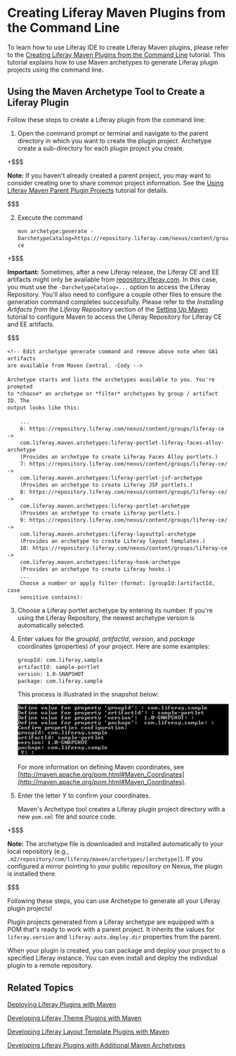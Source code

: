 # Creating Liferay Maven Plugins from the Command Line [](id=creating-liferay-maven-plugins-from-the-command-lin)

To learn how to use Liferay IDE to create Liferay Maven plugins, please refer to
the 
[Creating Liferay Maven Plugins from the Command Line](/develop/tutorials/-/knowledge_base/6-2/creating-liferay-maven-plugins-from-the-command-lin)
tutorial. This tutorial explains how to use Maven archetypes to generate
Liferay plugin projects using the command line.

## Using the Maven Archetype Tool to Create a Liferay Plugin [](id=using-the-maven-archetype-tool-to-create-a-liferay-plugin)

Follow these steps to create a Liferay plugin from the command line:

1.  Open the command prompt or terminal and navigate to the parent directory in
    which you want to create the plugin project. Archetype create a
    sub-directory for each plugin project you create.

+$$$

**Note:** If you haven't already
    created a parent project, you may want to consider creating one to share
    common project information. See the
    [Using Liferay Maven Parent Plugin Projects](/develop/tutorials/-/knowledge_base/6-2/using-liferay-maven-parent-plugin-projects)
    tutorial for details.

$$$

2.  Execute the command

        mvn archetype:generate -DarchetypeCatalog=https://repository.liferay.com/nexus/content/groups/liferay-ce

+$$$

**Important:** Sometimes, after a
    new Liferay release, the Liferay CE and EE artifacts might only be available
    from [repository.liferay.com](repository.liferay.com). In this case, you
    must use the `-DarchetypeCatalog=...` option to access the Liferay
    Repository.  You'll also need to configure a couple other files to ensure
    the generation command completes successfully. Please refer to the
    *Installing Artifacts from the Liferay Repository* section of the
    [Setting Up Maven](/develop/tutorials/-/knowledge_base/6-2/setting-up-maven)
    tutorial to configure Maven to access the Liferay Repository for Liferay CE
    and EE artifacts. 

$$$

    <!-- Edit archetype generate command and remove above note when GA1 artifacts
    are available from Maven Central. -Cody -->

    Archetype starts and lists the archetypes available to you. You're prompted
    to *choose* an archetype or *filter* archetypes by group / artifact ID. The
    output looks like this: 

        ...
        6: https://repository.liferay.com/nexus/content/groups/liferay-ce -> 
        com.liferay.maven.archetypes:liferay-portlet-liferay-faces-alloy-archetype
        (Provides an archetype to create Liferay Faces Alloy portlets.)
        7: https://repository.liferay.com/nexus/content/groups/liferay-ce/ -> 
        com.liferay.maven.archetypes:liferay-portlet-jsf-archetype
        (Provides an archetype to create Liferay JSF portlets.)
        8: https://repository.liferay.com/nexus/content/groups/liferay-ce/ ->
        com.liferay.maven.archetypes:liferay-portlet-archetype
        (Provides an archetype to create Liferay portlets.)
        9: https://repository.liferay.com/nexus/content/groups/liferay-ce/ ->
        com.liferay.maven.archetypes:liferay-layouttpl-archetype
        (Provides an archetype to create Liferay layout templates.)
        10: https://repository.liferay.com/nexus/content/groups/liferay-ce ->
        com.liferay.maven.archetypes:liferay-hook-archetype
        (Provides an archetype to create Liferay hooks.)
        ...
        Choose a number or apply filter (format: [groupId:]artifactId, case 
        sensitive contains):
        
<!--
        ...
        39: remote -> com.liferay.maven.archetypes:liferay-hook-archetype
        (Provides an archetype to create Liferay hooks.)
        40: remote -> com.liferay.maven.archetypes:liferay-layouttpl-archetype
        (Provides an archetype to create Liferay layout templates.)
        41: remote -> com.liferay.maven.archetypes:liferay-portlet-archetype
        (Provides an archetype to create Liferay portlets.)
        42: remote -> com.liferay.maven.archetypes:liferay-portlet-icefaces-archetype
        (Provides an archetype to create Liferay ICEfaces portlets.)
        43: remote -> com.liferay.maven.archetypes:liferay-portlet-jsf-archetype
        (Provides an archetype to create Liferay JSF portlets.)
        ...
        Choose a number or apply filter (format: [groupId:]artifactId,
        case sensitive contains):
-->
<!-- Output will look similar to this once GA1 artifacts are officially
available on Maven Central/ZIP files. Add similar output back, when available
-Cody -->

3. Choose a Liferay portlet archetype by entering its number. If you're using
the Liferay Repository, the newest archetype version is automatically selected.

<!--
3.  To find the right Liferay archetype for your project, you can either scroll
    up to find it or apply filters to narrow the set of results. Filtering on
    *liferay* as your group ID, and a plugin type (*portlet*, *hook*, *theme*,
    etc.) can help you focus on more applicable Liferay archetypes. 

    Entering `liferay:portlet` as a filter gives a listing of Liferay portlet
    archetypes: -->
<!-- Add back when filtering is relevant (using GA1 artifacts from Central -Cody
-->
<!--
        Choose a number or apply filter (format: [groupId:]artifactId, case
        sensitive contains): : liferay:portlet Choose archetype:
        1: remote -> com.liferay.maven.archetypes:liferay-portlet-archetype
        (Provides an archetype to create Liferay portlets.)
        2: remote ->
        com.liferay.maven.archetypes:liferay-portlet-icefaces-archetype (Pr
        ovides an archetype to create Liferay ICEfaces portlets.)
        3: remote -> com.liferay.maven.archetypes:liferay-portlet-jsf-archetype
        (Provide s an archetype to create Liferay JSF portlets.)
        4: remote ->
        com.liferay.maven.archetypes:liferay-portlet-liferay-faces-alloy-ar
        chetype (Provides an archetype to create Liferay Faces Alloy portlets.)
        5: remote ->
        com.liferay.maven.archetypes:liferay-portlet-primefaces-archetype (
        Provides an archetype to create Liferay PrimeFaces portlets.)
        6: remote ->
        com.liferay.maven.archetypes:liferay-portlet-richfaces-archetype (P
        rovides an archetype to create Liferay RichFaces portlets.) Choose a
        number or apply filter (format: [groupId:]artifactId, case sensitive co
        ntains): :

4.  Choose an archetype by entering its number.-->
<!-- Add back when step 3. is added back -->

<!--
5.  You're prompted to choose the archetype version. Enter the number
    corresponding to the Liferay version for the archetype. However, you're not
    required to select the archetype version that corresponds with your Liferay
    instance; older archetype versions are compatible with updated Liferay
    bundles. 

        Choose com.liferay.maven.archetypes:liferay-portlet-archetype version:
        1: 6.0.2
        2: 6.0.3
        3: 6.0.4
        4: 6.0.5
        5: 6.0.6
        6: 6.1.0
        7: 6.1.1
        8: 6.1.2
        9: 6.1.10
        10: 6.1.20
        11: 6.1.30
        12: 6.2.0-B1
        13: 6.2.0-B2
        14: 6.2.0-B3
        15: 6.2.0-M5
        16: 6.2.0-M6
        17: 6.2.0-RC1
        18: 6.2.0-RC2
        19: 6.2.0-RC3
        20: 6.2.0-RC4
        21: 6.2.0-RC5
        Choose a number: 21:
-->
<!-- Add back when GA1 artifacts are available from Central. --Cody -->

4.  Enter values for the *groupId*, *artifactId*, *version*, and *package*
    coordinates (properties) of your project. Here are some examples: 

        groupId: com.liferay.sample
        artifactId: sample-portlet
        version: 1.0-SNAPSHOT
        package: com.liferay.sample

    This process is illustrated in the snapshot below:

    ![Figure 1: When creating your portlet plugin, you must enter your *groupId*, *artifactId*, *version*, and *package* properties.](../../images/maven-portlet-plugin-settings.png)

    For more information on defining Maven coordinates, see
    [http://maven.apache.org/pom.html#Maven_Coordinates](http://maven.apache.org/pom.html#Maven_Coordinates).

5.  Enter the letter *Y* to confirm your coordinates.

    Maven's Archetype tool creates a Liferay plugin project directory with a new
    `pom.xml` file and source code. 

+$$$

**Note:** The archetype file is
downloaded and installed automatically to your local repository (e.g.,
`.m2/repository/com/liferay/maven/archetypes/[archetype]`). If you
configured a mirror pointing to your public repository on Nexus, the
plugin is installed there. 

$$$

Following these steps, you can use Archetype to generate all your Liferay plugin
projects! 

Plugin projects generated from a Liferay archetype are equipped with a POM
that's ready to work with a parent project. It inherits the values for
`liferay.version` and `liferay.auto.deploy.dir` properties from the parent. 

When your plugin is created, you can package and deploy your project to a
specified Liferay instance. You can even install and deploy the individual
plugin to a remote repository. 

## Related Topics [](id=related-topics)

[Deploying Liferay Plugins with Maven](/develop/tutorials/-/knowledge_base/6-2/deploying-liferay-plugins-with-maven)

[Developing Liferay Theme Plugins with Maven](/develop/tutorials/-/knowledge_base/6-2/developing-liferay-theme-plugins-with-maven)

[Developing Liferay Layout Template Plugins with Maven](/develop/tutorials/-/knowledge_base/6-2/developing-liferay-layout-template-plugins-with-mav)

[Developing Liferay Plugins with Additional Maven Archetypes](/develop/tutorials/-/knowledge_base/6-2/developing-liferay-plugins-with-additional-maven-ar)

